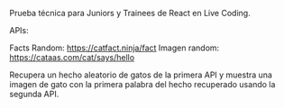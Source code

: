 Prueba técnica para Juniors y Trainees de React en Live Coding.

APIs:

Facts Random: https://catfact.ninja/fact
Imagen random: https://cataas.com/cat/says/hello

Recupera un hecho aleatorio de gatos de la primera API
y muestra una imagen de gato con la primera palabra del hecho recuperado usando la segunda API.
